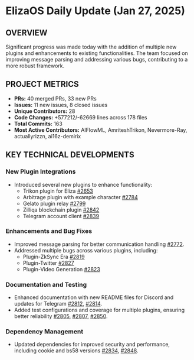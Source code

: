 # ElizaOS Daily Update (Jan 27, 2025)

## OVERVIEW

Significant progress was made today with the addition of multiple new plugins and enhancements to existing functionalities. The team focused on improving message parsing and addressing various bugs, contributing to a more robust framework.

## PROJECT METRICS

- **PRs:** 40 merged PRs, 33 new PRs
- **Issues:** 11 new issues, 8 closed issues
- **Unique Contributors:** 28
- **Code Changes:** +577212/-62669 lines across 178 files
- **Total Commits:** 163
- **Most Active Contributors:** AIFlowML, AmriteshTrikon, Nevermore-Ray, actuallyrizzn, ai16z-demirix

## KEY TECHNICAL DEVELOPMENTS

### New Plugin Integrations

- Introduced several new plugins to enhance functionality:
  - Trikon plugin for Eliza [#2653](https://github.com/elizaos/eliza/pull/2653)
  - Arbitrage plugin with example character [#2784](https://github.com/elizaos/eliza/pull/2784)
  - Gelato plugin relay [#2799](https://github.com/elizaos/eliza/pull/2799)
  - Zilliqa blockchain plugin [#2842](https://github.com/elizaos/eliza/pull/2842)
  - Telegram account client [#2839](https://github.com/elizaos/eliza/pull/2839)

### Enhancements and Bug Fixes

- Improved message parsing for better communication handling [#2772](https://github.com/elizaos/eliza/pull/2772).
- Addressed multiple bugs across various plugins, including:
  - Plugin-ZkSync Era [#2819](https://github.com/elizaos/eliza/pull/2819)
  - Plugin-Twitter [#2827](https://github.com/elizaos/eliza/pull/2827)
  - Plugin-Video Generation [#2823](https://github.com/elizaos/eliza/pull/2823)

### Documentation and Testing

- Enhanced documentation with new README files for Discord and updates for Telegram [#2812](https://github.com/elizaos/eliza/pull/2812), [#2814](https://github.com/elizaos/eliza/pull/2814).
- Added test configurations and coverage for multiple plugins, ensuring better reliability [#2805](https://github.com/elizaos/eliza/pull/2805), [#2807](https://github.com/elizaos/eliza/pull/2807), [#2850](https://github.com/elizaos/eliza/pull/2850).

### Dependency Management

- Updated dependencies for improved security and performance, including cookie and bs58 versions [#2834](https://github.com/elizaos/eliza/pull/2834), [#2848](https://github.com/elizaos/eliza/pull/2848).
